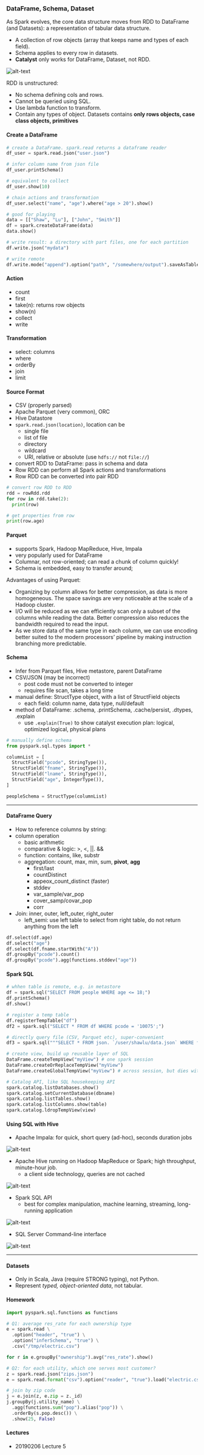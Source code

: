 ### DataFrame, Schema, Dataset
As Spark evolves, the core data structure moves from RDD to DataFrame (and Datasets): a representation of tabular data structure.
* A collection of row objects (array that keeps name and types of each field).
* Schema applies to every row in datasets.
* **Catalyst** only works for DataFrame, Dataset, not RDD.

![alt-text](assets/catalyst.png)

RDD is unstructured:
* No schema defining cols and rows.
* Cannot be queried using SQL.
* Use lambda function to transform.
* Contain any types of object. Datasets contains **only rows objects, case class objects, primitives**

#### Create a DataFrame
```python
# create a DataFrame. spark.read returns a dataframe reader
df_user = spark.read.json("user.json")

# infer column name from json file
df_user.printSchema()

# equivalent to collect
df_user.show(10)

# chain actions and transformation
df_user.select("name", "age").where("age > 20").show()

# good for playing
data = [["Shaw", "Lu"], ["John", "Smith"]]
df = spark.createDataFrame(data)
data.show()

# write result: a directory with part files, one for each partition
df.write.json("mydata")

# write remote
df.write.mode("append").option("path", "/somewhere/output").saveAsTable("table")
```

#### Action
* count
* first
* take(n): returns row objects
* show(n)
* collect
* write

#### Transformation
* select: columns
* where
* orderBy
* join
* limit

#### Source Format
* CSV (properly parsed)
* Apache Parquet (very common), ORC
* Hive Datastore
* `spark.read.json(location)`, location can be
  - single file
  - list of file
  - directory
  - wildcard
  - URI, relative or absolute (use `hdfs://` not `file://`)
* convert RDD to DataFrame: pass in schema and data
* Row RDD can perform all Spark actions and transformations
* Row RDD can be converted into pair RDD

```python
# convert row RDD to RDD
rdd = rowRdd.rdd
for row in rdd.take(2):
  print(row)

# get properties from row
print(row.age)
```

#### Parquet
* supports Spark, Hadoop MapReduce, Hive, Impala
* very popularly used for DataFrame
* Columnar, not row-oriented; can read a chunk of column quickly!
* Schema is embedded, easy to transfer around;

Advantages of using Parquet:
* Organizing by column allows for better compression, as data is more homogeneous. The space savings are very noticeable at the scale of a Hadoop cluster.
* I/O will be reduced as we can efficiently scan only a subset of the columns while reading the data. Better compression also reduces the bandwidth required to read the input.
* As we store data of the same type in each column, we can use encoding better suited to the modern processors’ pipeline by making instruction branching more predictable.

#### Schema
* Infer from Parquet files, Hive metastore, parent DataFrame
* CSV/JSON (may be incorrect)
  - post code must not be converted to integer
  - requires file scan, takes a long time
* manual define: StructType object, with a list of StructField objects
  - each field: column name, data type, null/default
* method of DataFrame: .schema, .printSchema, .cache/persist, .dtypes, .explain
  - use `.explain(True)` to show catalyst execution plan: logical, optimized logical, physical plans

```python
# manually define schema
from pyspark.sql.types import *

columnList = [
  StructField("pcode", StringType()),
  StructField("fname", StringType()),
  StructField("lname", StringType()),
  StructField("age", IntegerType()),
]

peopleSchema = StructType(columnList)
```

___
#### DataFrame Query
* How to reference columns by string:
* column operation
  - basic arithmetic
  - comparative & logic: >, <, ||. &&
  - function: contains, like, substr
  - aggregation: count, max, min, sum, **pivot**, **agg**
    - first/last
    - countDistinct
    - appeox_count_distinct (faster)
    - stddev
    - var_sample/var_pop
    - cover_samp/covar_pop
    - corr
* Join: inner, outer, left_outer, right_outer
  - left_semi: use left table to select from right table, do not return anything from the left

```python
df.select(df.age)
df.select("age")
df.select(df.fname.startWith("A"))
df.groupBy("pcode").count()
df.groupBy("pcode").agg(functions.stddev("age"))
```

#### Spark SQL
```python
# whhen table is remote, e.g. in metastore
df = spark.sql("SELECT FROM people WHERE age <= 18;")
df.printSchema()
df.show()

# register a temp table
df.registerTempTable("df")
df2 = spark.sql("SELECT * FROM df WHERE pcode = '10075';")

# directly query file (CSV, Parquet etc), super-convenient
df3 = spark.sql("""SELECT * FROM json. `/user/shawlu/data.json` WHERE fname LIKE 'A&'""")

# create view, build up reusable layer of SQL
DataFrame.createTempView("myView") # one spark session
DataFrame.createOrReplaceTempView("myView")
DataFrame.createGlobalTempView("myView") # across session, but dies with application

# Catalog API, like SQL housekeeping API
spark.catalog.listDatabases.show()
spark.catalog.setCurrentDatabase(dbname)
spark.catalog.listTables.show()
spark.catalog.listColumns.show(table)
spark.catalog.ldropTempView(view)
```

#### Using SQL with Hive
* Apache Impala: for quick, short query (ad-hoc), seconds duration jobs

![alt-text](assets/impala.png)

* Apache Hive running on Hadoop MapReduce or Spark; high throughput, minute-hour job.
  - a client side technology, queries are not cached

![alt-text](assets/hive.png)

* Spark SQL API
  - best for complex manipulation, machine learning, streaming, long-running application

![alt-text](assets/spark_sql.png)

* SQL Server Command-line interface

![alt-text](assets/spark_server.png)

___
#### Datasets
* Only in Scala, Java (require STRONG typing), not Python.
* Represent *typed, object-oriented data*, not tabular.

#### Homework
```python
import pyspark.sql.functions as functions

# Q1: average res_rate for each ownership type
e = spark.read \
  .option("header", "true") \
  .option("inferSchema", "true") \
  .csv("/tmp/electric.csv")

for r in e.groupBy("ownership").avg("res_rate").show()

# Q2: for each utility, which one serves most customer?
z = spark.read.json("zips.json")
e = spark.read.format("csv").option("reader", "true").load("electric.csv")

# join by zip code
j = e.join(z, e.zip = z._id)
j.groupBy(j.utility_name) \
  .agg(functions.sum("pop").alias("pop")) \
  .orderBy(s.pop.desc()) \
  .show(25, False)
```

#### Lectures
* 20190206 Lecture 5
